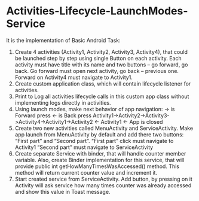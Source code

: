 # Activities-Lifecycle-LaunchModes-Service
It is the implementation of Basic Android Task:
1.	Create 4 activities (Activity1, Activity2, Activity3, Activity4), that could be launched step by step using single Button 
on each activity. 
Each activity must have title with its name and two buttons – go forward, go back. Go forward must open next activity, go back – 
previous one. Forward on Activity4 must navigate to Activity1.
2. Create custom application class, which will contain lifecycle listener for activities.
3. Print to Log all activities lifecycle calls in this custom app class without implementing logs directly in activities.
4. Using launch modes, make next behavior of app navigation:
-> is Forward press
<- is Back press
Activity1->Activity2->Activity3->Activity4->Activity1->Activity2 <- Activity1 <- App is closed
5. Create two new activities called MenuActivity and ServiceActivity. Make app launch from MenuActivity by default and add there two buttons: “First part” and “Second part”.
“First part” click must navigate to Activity1
“Second part” must navigate to ServiceActivity
6. Create separate Service with binder, that will handle counter member variable. 
Also, create Binder implementation for this service, that will provide public 
int getHowManyTimesWasAccessed() method. This method will return current counter value and increment it.
7. Start created service from ServiceActivity. 
Add button, by pressing on it Activity will ask service how many times counter was already accessed and 
show this value in Toast message.


